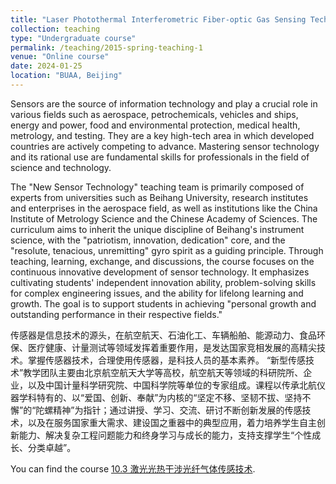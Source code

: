 ```yaml
---
title: "Laser Photothermal Interferometric Fiber-optic Gas Sensing Technology 激光光热干涉光纤气体传感技术"
collection: teaching
type: "Undergraduate course"
permalink: /teaching/2015-spring-teaching-1
venue: "Online course"
date: 2024-01-25
location: "BUAA, Beijing"
---
```

Sensors are the source of information technology and play a crucial role in various fields such as aerospace, petrochemicals, vehicles and ships, energy and power, food and environmental protection, medical health, metrology, and testing. They are a key high-tech area in which developed countries are actively competing to advance. Mastering sensor technology and its rational use are fundamental skills for professionals in the field of science and technology.

The "New Sensor Technology" teaching team is primarily composed of experts from universities such as Beihang University, research institutes and enterprises in the aerospace field, as well as institutions like the China Institute of Metrology Science and the Chinese Academy of Sciences. The curriculum aims to inherit the unique discipline of Beihang's instrument science, with the "patriotism, innovation, dedication" core, and the "resolute, tenacious, unremitting" gyro spirit as a guiding principle. Through teaching, learning, exchange, and discussions, the course focuses on the continuous innovative development of sensor technology. It emphasizes cultivating students' independent innovation ability, problem-solving skills for complex engineering issues, and the ability for lifelong learning and growth. The goal is to support students in achieving "personal growth and outstanding performance in their respective fields."

传感器是信息技术的源头，在航空航天、石油化工、车辆船舶、能源动力、食品环保、医疗健康、计量测试等领域发挥着重要作用，是发达国家竞相发展的高精尖技术。掌握传感器技术，合理使用传感器，是科技人员的基本素养。 “新型传感技术”教学团队主要由北京航空航天大学等高校，航空航天等领域的科研院所、企业，以及中国计量科学研究院、中国科学院等单位的专家组成。课程以传承北航仪器学科特有的、以“爱国、创新、奉献”为内核的“坚定不移、坚韧不拔、坚持不懈”的“陀螺精神”为指针；通过讲授、学习、交流、研讨不断创新发展的传感技术，以及在服务国家重大需求、建设国之重器中的典型应用，着力培养学生自主创新能力、解决复杂工程问题能力和终身学习与成长的能力，支持支撑学生“个性成长、分类卓越”。

You can find the course [10.3 激光光热干涉光纤气体传感技术](https://www.xuetangx.com/course/buaaP0804st/19086460).

